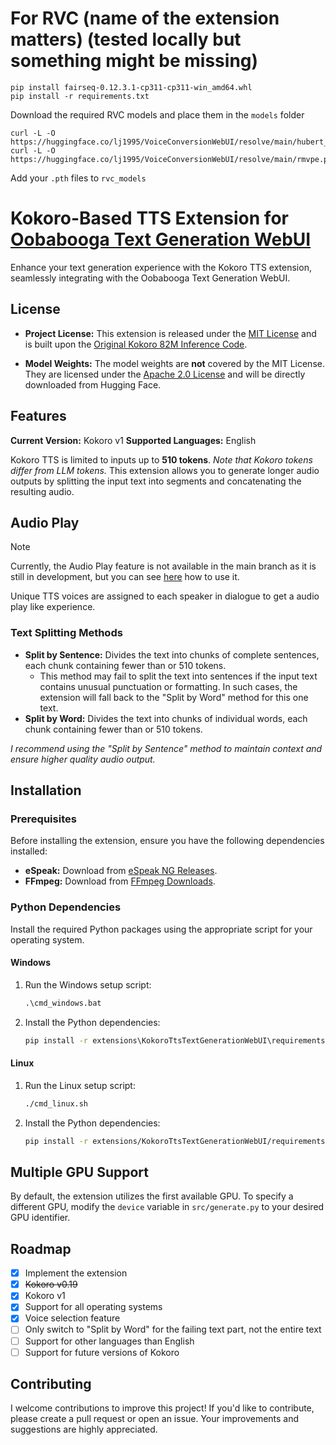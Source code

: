 # For RVC (name of the extension matters) (tested locally but something might be missing)

```
pip install fairseq-0.12.3.1-cp311-cp311-win_amd64.whl
pip install -r requirements.txt
```
Download the required RVC models and place them in the `models` folder
```
curl -L -O https://huggingface.co/lj1995/VoiceConversionWebUI/resolve/main/hubert_base.pt
curl -L -O https://huggingface.co/lj1995/VoiceConversionWebUI/resolve/main/rmvpe.pt
```
Add your `.pth` files to `rvc_models`
# Kokoro-Based TTS Extension for [Oobabooga Text Generation WebUI](https://github.com/oobabooga/text-generation-webui)

Enhance your text generation experience with the Kokoro TTS extension, seamlessly integrating with the Oobabooga Text Generation WebUI.

## License

- **Project License:** This extension is released under the [MIT License](LICENSE) and is built upon the [Original Kokoro 82M Inference Code](https://huggingface.co/hexgrad/Kokoro-82M/tree/c97b7bbc3e60f447383c79b2f94fee861ff156ac).

- **Model Weights:** The model weights are **not** covered by the MIT License. They are licensed under the [Apache 2.0 License](https://huggingface.co/hexgrad/Kokoro-82M) and will be directly downloaded from Hugging Face.

## Features

**Current Version:** Kokoro v1
**Supported Languages:** English

Kokoro TTS is limited to inputs up to **510 tokens**. *Note that Kokoro tokens differ from LLM tokens.* This extension allows you to generate longer audio outputs by splitting the input text into segments and concatenating the resulting audio.

## Audio Play
> [!NOTE] 
> Currently, the Audio Play feature is not available in the main branch as it is still in development, but you can see [here](https://github.com/h43lb1t0/KokoroTtsTexGernerationWebui/blob/personas/Audio_Play.md) how to use it.

Unique TTS voices are assigned to each speaker in dialogue to get a audio play like experience. 

### Text Splitting Methods

- **Split by Sentence:** Divides the text into chunks of complete sentences, each chunk containing fewer than or 510 tokens.
    - This method may fail to split the text into sentences if the input text contains unusual punctuation or formatting. In such cases, the extension will fall back to the "Split by Word" method for this one text.
- **Split by Word:** Divides the text into chunks of individual words, each chunk containing fewer than or 510 tokens.

*I recommend using the "Split by Sentence" method to maintain context and ensure higher quality audio output.*

## Installation

### Prerequisites

Before installing the extension, ensure you have the following dependencies installed:

- **eSpeak:** Download from [eSpeak NG Releases](https://github.com/espeak-ng/espeak-ng/releases).
- **FFmpeg:** Download from [FFmpeg Downloads](https://ffmpeg.org/download.html).

### Python Dependencies

Install the required Python packages using the appropriate script for your operating system.

#### Windows

1. Run the Windows setup script:
    ```cmd
    .\cmd_windows.bat
    ```
2. Install the Python dependencies:
    ```cmd
    pip install -r extensions\KokoroTtsTextGenerationWebUI\requirements.txt
    ```

#### Linux

1. Run the Linux setup script:
    ```bash
    ./cmd_linux.sh
    ```
2. Install the Python dependencies:
    ```bash
    pip install -r extensions/KokoroTtsTextGenerationWebUI/requirements.txt
    ```

## Multiple GPU Support

By default, the extension utilizes the first available GPU. To specify a different GPU, modify the `device` variable in `src/generate.py` to your desired GPU identifier.

## Roadmap

- [x] Implement the extension
- [x] ~~Kokoro v0.19~~
- [x] Kokoro v1
- [x] Support for all operating systems
- [x] Voice selection feature
- [ ] Only switch to "Split by Word" for the failing text part, not the entire text
- [ ] Support for other languages than English
- [ ] Support for future versions of Kokoro

## Contributing

I welcome contributions to improve this project! If you'd like to contribute, please create a pull request or open an issue. Your improvements and suggestions are highly appreciated.
